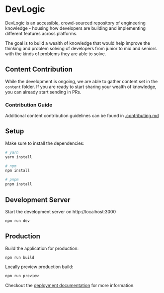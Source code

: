 # DevLogic
DevLogic is an accessible, crowd-sourced repository of engineering knowledge - housing how developers are building and implementing different features across platforms.

The goal is to build a wealth of knowledge that would help improve the thinking and problem solving of developers from junior to mid and seniors with the kinds of problems they are able to solve.

## Content Contribution
While the development is ongoing, we are able to gather content set in the `content` folder. If you are ready to start sharing your wealth of knowledge, you can already start sending in PRs. 

### Contribution Guide
Additional content contribution guidelines can be found in [.contributing.md](./contributing.md)

## Setup

Make sure to install the dependencies:

```bash
# yarn
yarn install

# npm
npm install

# pnpm
pnpm install
```

## Development Server

Start the development server on http://localhost:3000

```bash
npm run dev
```

## Production

Build the application for production:

```bash
npm run build
```

Locally preview production build:

```bash
npm run preview
```

Checkout the [deployment documentation](https://v3.nuxtjs.org/docs/deployment) for more information.
